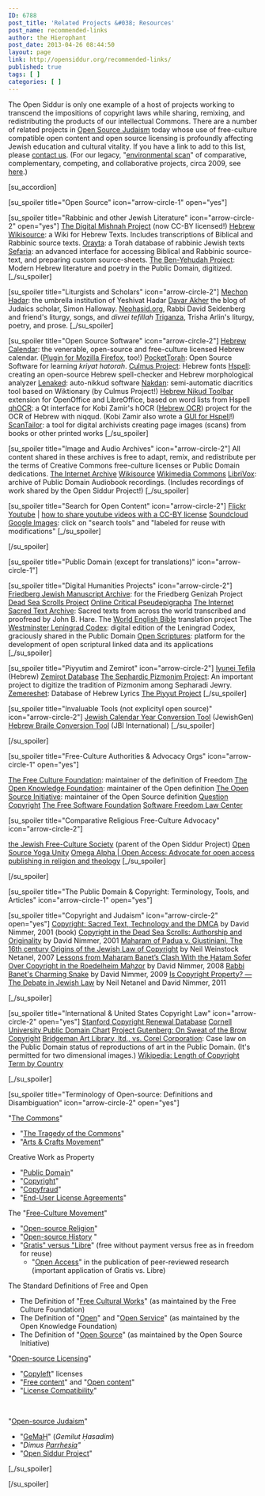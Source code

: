 ```yaml
---
ID: 6788
post_title: 'Related Projects &#038; Resources'
post_name: recommended-links
author: the Hierophant
post_date: 2013-04-26 08:44:50
layout: page
link: http://opensiddur.org/recommended-links/
published: true
tags: [ ]
categories: [ ]
---
```

The Open Siddur is only one example of a host of projects working to transcend the impositions of copyright laws while sharing, remixing, and redistributing the products of our intellectual Commons. There are a number of related projects in <a href="https://en.wikipedia.org/wiki/Open_Source_Judaism">Open Source Judaism</a> today whose use of free-culture compatible open content and open source licensing is profoundly affecting Jewish education and cultural vitality. If you have a link to add to this list, please <a href="http://opensiddur.org/contact/">contact us</a>. (For our legacy, "<a href="http://web.archive.org/web/20120708203443/http://wiki.jewishliturgy.org:80/Environmental_Scan">environmental scan</a>" of comparative, complementary, competing, and collaborative projects, circa 2009, see <a href="http://web.archive.org/web/20120708203443/http://wiki.jewishliturgy.org:80/Environmental_Scan">here</a>.)

[su_accordion]

[su_spoiler title="Open Source" icon="arrow-circle-1" open="yes"]

[su_spoiler title="Rabbinic and other Jewish Literature" icon="arrow-circle-2" open="yes"]
<a href="http://www.digitalmishnah.umd.edu/">The Digital Mishnah Project</a> (now CC-BY licensed!)
<a href="http://he.wikisource.org">Hebrew Wikisource</a>: a Wiki for Hebrew Texts. Includes transcriptions of Biblical and Rabbinic source texts.
<a href="https://github.com/MosheWagner/">Orayta</a>: a Torah database of rabbinic Jewish texts
<a href="http://sefaria.org">Sefaria</a>: an advanced interface for accessing Biblical and Rabbinic source-text, and preparing custom source-sheets.
<a href="http://www.benyehuda.org/">The Ben-Yehudah Project</a>: Modern Hebrew literature and poetry in the Public Domain, digitized.
[_/su_spoiler]

[su_spoiler title="Liturgists and Scholars" icon="arrow-circle-2"]
<a href="http://mechonhadar.org">Mechon Hadar</a>: the umbrella institution of Yeshivat Hadar
<a href="http://web.archive.org/web/20151116213255/http://benabuya.com/">Davar Akher</a> the blog of Judaics scholar, Simon Halloway.
<a href="http://neohasid.org">Neohasid.org</a>, Rabbi David Seidenberg and friend's liturgy, songs, and <em>divrei tefillah</em>
<a href="http://triganza.blogspot.com">Triganza</a>, Trisha Arlin's liturgy, poetry, and prose.
[_/su_spoiler]

[su_spoiler title="Open Source Software" icon="arrow-circle-2"]
<a href="http://hebcal.com">Hebrew Calendar</a>: the venerable, open-source and free-culture licensed Hebrew calendar. (<a href="https://addons.mozilla.org/en-us/firefox/addon/hebrew-calendar/">Plugin for Mozilla Firefox</a>, too!)
<a href="http://pockettorah.com">PocketTorah</a>: Open Source Software for learning <em>kriyat hatorah</em>.
<a href="http://culmus.sourceforge.net/">Culmus Project</a>: Hebrew fonts
<a href="http://hspell.ivrix.org.il/">Hspell</a>: creating an open-source Hebrew spell-checker and Hebrew morphological analyzer
<a href="https://github.com/dov/lenaked">Lenaked</a>: auto-nikkud software
<a href="http://extensions.openoffice.org/en/project/nakdan-culmus">Nakdan</a>: semi-automatic diacritics tool based on Wiktionary (by Culmus Project!)
<a href="http://extensions.openoffice.org/en/project/hebrew-nikud-toolbar">Hebrew Nikud Toolbar</a> extension for OpenOffice and LibreOffice, based on word lists from Hspell
<a href="https://code.google.com/p/qhocr/">qhOCR</a>: a Qt interface for Kobi Zamir's hOCR (<a href="https://code.google.com/p/hebocr/">Hebrew OCR</a>) project for the OCR of Hebrew with niqqud. (Kobi Zamir also wrote a <a href="http://hspell-gui.sourceforge.net/">GUI for Hspell</a>!)
<a href="http://scantailor.org/downloads/">ScanTailor</a>: a tool for digital archivists creating page images (scans) from books or other printed works
[_/su_spoiler]

[su_spoiler title="Image and Audio Archives" icon="arrow-circle-2"]
All content shared in these archives is free to adapt, remix, and redistribute per the terms of Creative Commons free-culture licenses or Public Domain dedications.
<a href="http://archive.org/index.php">The Internet Archive</a>
<a href="http://wikisource.org">Wikisource</a>
<a href="http://commons.wikimedia.org/wiki/Main_Page">Wikimedia Commons</a>
<a href="http://librivox.org">LibriVox</a>: archive of Public Domain Audiobook recordings. (Includes recordings of work shared by the Open Siddur Project!)
[_/su_spoiler]

[su_spoiler title="Search for Open Content" icon="arrow-circle-2"]
<a href="http://www.flickr.com/search/?q=+&amp;l=commderiv&amp;ct=0">Flickr</a>
<a href="http://www.youtube.com/results?filters=creativecommons&amp;search_query=creativecommons&amp;lclk=creativecommons">Youtube</a> | <a href="http://web.archive.org/web/20160304063620/http://www.wikihow.com/Change-the-License-of-a-YouTube-Video-to-Creative-Commons-Attribution">how to share youtube videos with a CC-BY license</a>
<a href="https://soundcloud.com">Soundcloud</a>
<a href="https://www.google.com/search?q=open+siddur&amp;newwindow=1&amp;safe=off&amp;tbm=isch&amp;tbs=sur:fmc">Google Images</a>: click on "search tools" and "labeled for reuse with modifications"
[_/su_spoiler]

[/su_spoiler]

[su_spoiler title="Public Domain (except for translations)" icon="arrow-circle-1"]

[su_spoiler title="Digital Humanities Projects" icon="arrow-circle-2"]
<a href="http://jewishmanuscripts.org">Friedberg Jewish Manuscript Archive</a>: for the Friedberg Genizah Project
<a href="http://www.deadseascrolls.org.il/explore-the-archive">Dead Sea Scrolls Project</a>
<a href="http://ocp.stfx.ca/">Online Critical Pseudepigrapha</a>
<a href="http://www.sacred-texts.com">The Internet Sacred Text Archive</a>: Sacred texts from across the world transcribed and proofread by John B. Hare.
The <a href="http://ebible.org/web/">World English Bible</a> translation project
The <a href="http://tanach.us/">Westminster Leningrad Codex</a>: digital edition of the Leningrad Codex, graciously shared in the Public Domain
<a href="http://openscriptures.org/">Open Scriptures</a>: platform for the development of open scriptural linked data and its applications
[_/su_spoiler]

[su_spoiler title="Piyyutim and Zemirot" icon="arrow-circle-2"]
<a href="http://www.tefila.org/">Iyunei Tefila</a> (Hebrew)
<a href="http://zemirotdatabase.org">Zemirot Database</a>
<a href="http://www.pizmonim.com/">The Sephardic Pizmonim Project</a>: An important project to digitize the tradition of Pizmonim among Sepharadi Jewry.
<a href="http://www.zemereshet.co.il/">Zemereshet</a>: Database of Hebrew Lyrics
<a href="http://www.piyut.org.il/">The Piyyut Project</a>
[_/su_spoiler]

[su_spoiler title="Invaluable Tools (not explicityl open source)" icon="arrow-circle-2"]
<a href="http://www.jewishgen.org/infofiles/m_jyear.htm">Jewish Calendar Year Conversion Tool</a> (JewishGen)
<a href="http://www.jbilibrary.org/BrailleLibrary/utf_trans.php">Hebrew Braile Conversion Tool</a> (JBI International)
[_/su_spoiler]

[/su_spoiler]

[su_spoiler title="Free-Culture Authorities &amp; Advocacy Orgs" icon="arrow-circle-1" open="yes"]

<a href="http://freeculture.org">The Free Culture Foundation</a>: maintainer of the definition of Freedom
<a href="http://us.okfn.org">The Open Knowledge Foundation</a>: maintainer of the Open definition
<a href="http://opensource.org">The Open Source Initiative</a>: maintainer of the Open Source definition
<a href="http://questioncopyright.org">Question Copyright</a>
<a href="http://www.fsf.org">The Free Software Foundation</a>
<a href="https://www.softwarefreedom.org">Software Freedom Law Center</a>

[su_spoiler title="Comparative Religious Free-Culture Advocacy" icon="arrow-circle-2"]

<a href="http://jewishfreeculture.org">the Jewish Free-Culture Society</a> (parent of the Open Siddur Project)
<a href="http://web.archive.org/web/20141218125254/http://yogaunity.org/">Open Source Yoga Unity</a>
<a href="http://oaopenaccess.wordpress.com/">Omega Alpha | Open Access: Advocate for open access publishing in religion and theology</a>
[_/su_spoiler]

[/su_spoiler]

[su_spoiler title="The Public Domain &amp; Copyright: Terminology, Tools, and Articles" icon="arrow-circle-1" open="yes"]

[su_spoiler title="Copyright and Judaism" icon="arrow-circle-2" open="yes"]
<a href="http://books.google.com/books?id=tjySDXtoCgwC">Copyright: Sacred Text, Technology and the DMCA</a> by David Nimmer, 2001 (book)
<a href="http://opensiddur.org/wp-content/uploads/2013/04/David-Nimmer-Copyright-in-the-Dead-Sea-Scrolls-Authorship-and-Originality-Houston-Law-Review-v38-Houston-Law-Review-n1-2001-rev.1.pdf">Copyright in the Dead Sea Scrolls: Authorship and Originality</a> by David Nimmer, 2001
<a href="http://opensiddur.org/wp-content/uploads/2013/04/Neil-Weinstock-Netanel-Maharam-of-Padua-v.-Giustiniani-The-16th-century-Origins-of-the-Jewish-Law-of-Copyright-Houston-Law-Review-v44-2007.pdf">Maharam of Padua v. Giustiniani, The 16th century Origins of the Jewish Law of Copyright</a> by Neil Weinstock Netanel, 2007
<a href="http://opensiddur.org/wp-content/uploads/2013/04/David-Nimmer-Lessons-from-Maharam-Banet’s-Clash-with-the-Ḥatam-Sofer-Over-Copyright-in-the-Roedelheim-Maḥzor-2008.pdf">Lessons from Maharam Banet’s Clash With the Ḥatam Sofer Over Copyright in the Roedelheim Maḥzor</a> by David Nimmer, 2008
<a href="http://opensiddur.org/wp-content/uploads/2013/04/David-Nimmer-Rabbi-Banets-Charming-Snake-Hakirah-the-Flatbush-Journal-of-Jewish-Law-and-Thought-v8-2009.pdf">Rabbi Banet's Charming Snake</a> by David Nimmer, 2009
<a href="http://opensiddur.org/wp-content/uploads/2013/04/Netanel-and-Nimmer-Is-Copyright-Property-The-Debate-in-Jewish-Law-Theoretical-Inquiries-in-Law-v12217-2011.pdf">Is Copyright Property? — The Debate in Jewish Law</a> by Neil Netanel and David Nimmer, 2011

[_/su_spoiler]

[su_spoiler title="International &amp; United States Copyright Law" icon="arrow-circle-2" open="yes"]
<a href="http://collections.stanford.edu/copyrightrenewals/bin/search/simple">Stanford Copyright Renewal Database</a>
<a href="http://copyright.cornell.edu/resources/publicdomain.cfm">Cornell University Public Domain Chart</a>
<a href="http://web.archive.org/web/20170706045419/http://www.gutenberg.org/wiki/Gutenberg:No_Sweat_of_the_Brow_Copyright">Project Gutenberg: On Sweat of the Brow Copyright</a>
<a href="https://www.law.cornell.edu/copyright/cases/36_FSupp2d_191.htm">Bridgeman Art Library, ltd., vs. Corel Corporation</a>: Case law on the Public Domain status of reproductions of art in the Public Domain. (It's permitted for two dimensional images.)
<a href="http://en.wikipedia.org/wiki/List_of_countries%27_copyright_length">Wikipedia: Length of Copyright Term by Country</a>

[_/su_spoiler]

[su_spoiler title="Terminology of Open-source: Definitions and Disambiguation" icon="arrow-circle-2" open="yes"]

"<a href="https://en.wikipedia.org/wiki/Commons">The Commons</a>"
<ul>
	<li>"<a href="https://en.wikipedia.org/wiki/The_Tragedy_of_the_Commons">The Tragedy of the Commons</a>"</li>
	<li>"<a href="https://en.wikipedia.org/wiki/Arts_and_crafts_movement">Arts &amp; Crafts Movement</a>"</li>
</ul>
Creative Work as Property
<ul>
	<li>"<a href="https://en.wikipedia.org/wiki/Public_Domain">Public Domain</a>"</li>
	<li>"<a href="https://en.wikipedia.org/wiki/Copyright">Copyright</a>"</li>
	<li>"<a href="https://en.wikipedia.org/wiki/Copyfraud">Copyfraud</a>"</li>
	<li>"<a href="https://en.wikipedia.org/wiki/End-user_license_agreement">End-User License Agreements</a>"</li>
</ul>
The "<a href="https://en.wikipedia.org/wiki/Free_culture_movement">Free-Culture Movement</a>"
<ul>
	<li>"<a href="https://en.wikipedia.org/wiki/Open_Source_Religion">Open-source Religion</a>"</li>
	<li>"<a href="https://en.wikipedia.org/wiki/Open_source">Open-source History</a> "</li>
	<li>"<a href="http://en.wikipedia.org/wiki/Gratis_versus_libre">Gratis" versus "Libre</a>" (free without payment versus free as in freedom for reuse)
<ul>
	<li>"<a href="http://sparcopen.org/our-work/gratis-and-libre-open-access/">Open Access</a>" in the publication of peer-reviewed research (important application of Gratis vs. Libre)</li>
</ul>
</li>
</ul>
The Standard Definitions of Free and Open
<ul>
	<li>The Definition of "<a href="http://freedomdefined.org/definition">Free Cultural Works</a>" (as maintained by the Free Culture Foundation)</li>
	<li>The Definition of "<a href="http://opendefinition.org/">Open</a>" and "<a href="http://opendefinition.org/ossd/">Open Service</a>" (as maintained by the Open Knowledge Foundation)</li>
	<li>The Definition of "<a href="http://www.opensource.org/docs/osd">Open Source</a>" (as maintained by the Open Source Initiative)</li>
</ul>
"<a href="https://en.wikipedia.org/wiki/Open-source_license">Open-source Licensing</a>"
<ul>
	<li>"<a href="https://en.wikipedia.org/wiki/Copyleft">Copyleft</a>" licenses</li>
	<li>"<a href="https://en.wikipedia.org/wiki/Free_content">Free content</a>" and "<a href="https://en.wikipedia.org/wiki/Open_content">Open content</a>"</li>
	<li>"<a href="https://en.wikipedia.org/wiki/License_compatibility">License Compatibility</a>"</li>
</ul>
&nbsp;

"<a href="https://en.wikipedia.org/wiki/Open_Source_Judaism">Open-source Judaism</a>"
<ul>
	<li>"<a href="https://en.wikipedia.org/wiki/Gemach">GeMaḤ</a>" (<em>Gemilut Ḥasadim</em>)</li>
	<li>"<em>Dimus <a href="http://en.wikipedia.org/wiki/Parrhesia">Parrhesia</a>"</em></li>
	<li>"<a href="https://en.wikipedia.org/wiki/Open_Siddur_Project">Open Siddur Project</a>"</li>
</ul>
[_/su_spoiler]

[/su_spoiler]